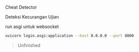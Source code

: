 Cheat Detector

Deteksi Kecurangan Ujian

run asgi untuk websocket
```bash
uvicorn login.asgi:application --host 0.0.0.0 --port 8000
```
>Unfinished
